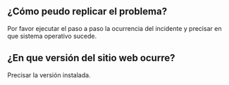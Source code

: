 ## ¿Cómo peudo replicar el problema?
Por favor ejecutar el paso a paso la ocurrencia del incidente y precisar en que sistema operativo sucede.
## ¿En que versión del sitio web ocurre?
Precisar la versión instalada.
